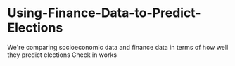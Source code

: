 Using-Finance-Data-to-Predict-Elections
=======================================

We're comparing socioeconomic data and finance data in terms of how well they predict elections
Check in works